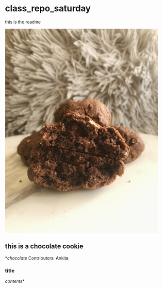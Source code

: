 # class_repo_saturday
this is the readme


![cookies](thicc.jpg)

## this is a chocolate cookie
**chocolate*
Contributors: Ankita
### title
*contents**
